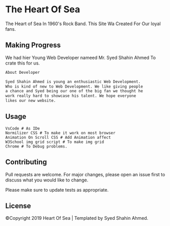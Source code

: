 # The Heart Of Sea

The Heart of Sea In 1960's Rock Band. This Site Wa Created For Our loyal fans.

## Making Progress

We had hier Young Web Developer nameed Mr. Syed Shahin Ahmed To crate this for us.

```bash
About Developer
```
```bash
Syed Shahin Ahmed is young an enthusiastic Web Development.
Who is kind of new to Web Development. We like giving people
a chance and Syed being our one of the big fan we thought he
work really hard to showcase his talent. We hope everyone
likes our new website.

```

## Usage

```
VsCode # As IDe
Normilizer CSS # To make it work on most browser
Animation On Scroll CSS # Add Animation affect
W3School img grid script # To make img grid
Chrome # To Debug problems.
```

## Contributing
Pull requests are welcome. For major changes, please open an issue first to discuss what you would like to change.

Please make sure to update tests as appropriate.

## License
©Copyright 2019 Heart Of Sea | Templated by Syed Shahin Ahmed. 